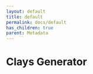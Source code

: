```yaml
---
layout: default
title: default
permalink: docs/default
has_children: true
parent: Metadata
---
```



# Clays Generator

